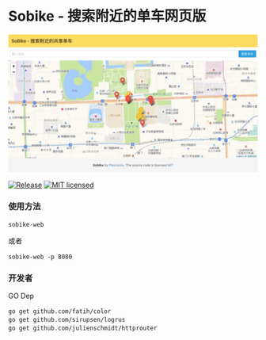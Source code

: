 # Sobike - 搜索附近的单车网页版

![screenshot](screenshot.jpg)

[![Release][1]][2] [![MIT licensed][3]][4]

[1]: https://img.shields.io/badge/release-v0.1-brightgreen.svg
[2]: https://github.com/playniuniu/go-sobike/releases
[3]: https://img.shields.io/dub/l/vibe-d.svg
[4]: LICENSE


### 使用方法

```bash
sobike-web
```

或者

```
sobike-web -p 8080
```

### 开发者

GO Dep

```bash
go get github.com/fatih/color
go get github.com/sirupsen/logrus
go get github.com/julienschmidt/httprouter
```
